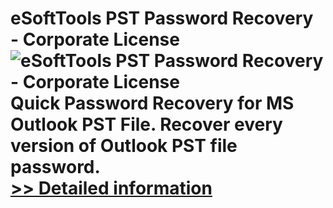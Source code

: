 # eSoftTools PST Password Recovery - Corporate License<br />![eSoftTools PST Password Recovery - Corporate License](https://mycommerce.akamaized.net/api/pimages/P300925013/BIG/300925013.PNG)<br />Quick Password Recovery for MS Outlook PST File. Recover every version of Outlook PST file password.<br />[>> Detailed information](https://secure.shareit.com/shareit/product.html?productid=300925013&affiliateid=200057808)